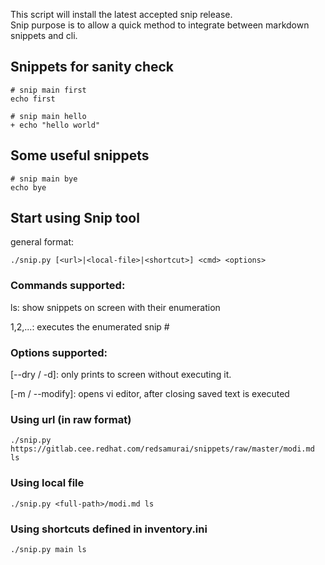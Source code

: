 This script will install the latest accepted snip release. \
Snip purpose is to allow a quick method to integrate between markdown snippets and cli.

## Snippets for sanity check

```
# snip main first
echo first
```

```
# snip main hello
+ echo "hello world"
```

## Some useful snippets

```
# snip main bye
echo bye
```

## Start using Snip tool
general format:
```
./snip.py [<url>|<local-file>|<shortcut>] <cmd> <options>
```

### Commands supported:
ls: show snippets on screen with their enumeration

1,2,...: executes the enumerated snip #

### Options supported:
[--dry / -d]: only prints to screen without executing it.

[-m / --modify]: opens vi editor, after closing saved text is executed

### Using url (in raw format)

```
./snip.py https://gitlab.cee.redhat.com/redsamurai/snippets/raw/master/modi.md ls
```

### Using local file

```
./snip.py <full-path>/modi.md ls
```

### Using shortcuts defined in inventory.ini

```
./snip.py main ls
```